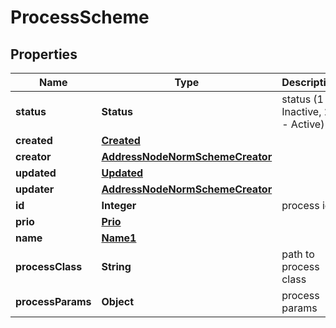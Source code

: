 

# ProcessScheme


## Properties

| Name | Type | Description | Notes |
|------------ | ------------- | ------------- | -------------|
|**status** | **Status** | status (1 - Inactive, 2 - Active) |  |
|**created** | [**Created**](Created.md) |  |  |
|**creator** | [**AddressNodeNormSchemeCreator**](AddressNodeNormSchemeCreator.md) |  |  |
|**updated** | [**Updated**](Updated.md) |  |  |
|**updater** | [**AddressNodeNormSchemeCreator**](AddressNodeNormSchemeCreator.md) |  |  |
|**id** | **Integer** | process id |  |
|**prio** | [**Prio**](Prio.md) |  |  |
|**name** | [**Name1**](Name1.md) |  |  |
|**processClass** | **String** | path to process class |  |
|**processParams** | **Object** | process params |  |



